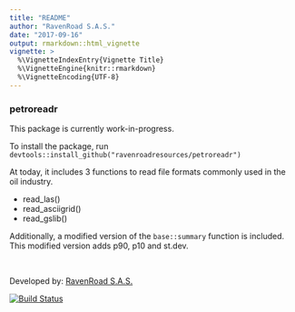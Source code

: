 ```yaml
---
title: "README"
author: "RavenRoad S.A.S."
date: "2017-09-16"
output: rmarkdown::html_vignette
vignette: >
  %\VignetteIndexEntry{Vignette Title}
  %\VignetteEngine{knitr::rmarkdown}
  %\VignetteEncoding{UTF-8}
---
```


### petroreadr

This package is currently work-in-progress.

To install the package, run `devtools::install_github("ravenroadresources/petroreadr")`

At today, it includes 3 functions to read file formats commonly used in the oil
industry. 

 * read_las()
 * read_asciigrid()
 * read_gslib()


Additionally, a modified version of the `base::summary` function is included.
This modified version adds p90, p10 and st.dev.

&nbsp;

Developed by: [RavenRoad S.A.S.](http://www.ravenroadresources.com)

[![Build Status](https://travis-ci.org/ravenroadresources/petroreadr.svg?branch=master)](https://travis-ci.org/ravenroadresources/petroreadr)
